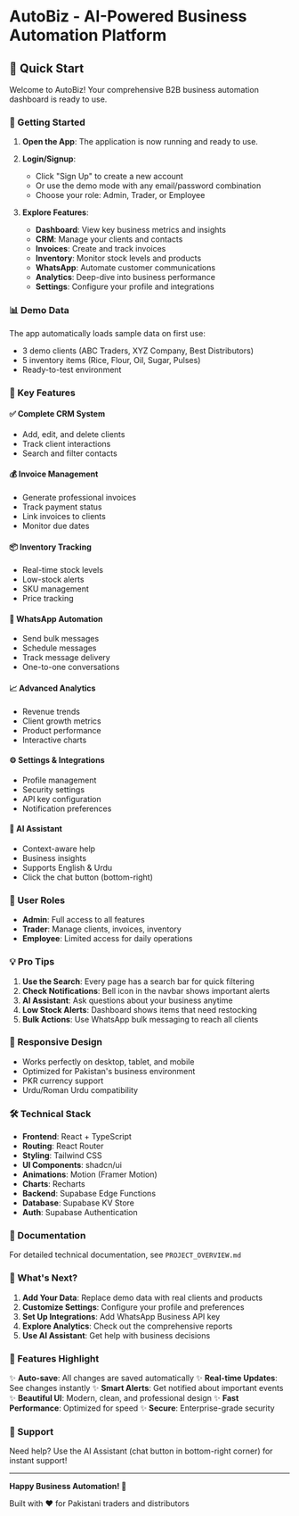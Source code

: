 # AutoBiz - AI-Powered Business Automation Platform

## 🎯 Quick Start

Welcome to AutoBiz! Your comprehensive B2B business automation dashboard is ready to use.

### 🚀 Getting Started

1. **Open the App**: The application is now running and ready to use.

2. **Login/Signup**: 
   - Click "Sign Up" to create a new account
   - Or use the demo mode with any email/password combination
   - Choose your role: Admin, Trader, or Employee

3. **Explore Features**:
   - **Dashboard**: View key business metrics and insights
   - **CRM**: Manage your clients and contacts
   - **Invoices**: Create and track invoices
   - **Inventory**: Monitor stock levels and products
   - **WhatsApp**: Automate customer communications
   - **Analytics**: Deep-dive into business performance
   - **Settings**: Configure your profile and integrations

### 📊 Demo Data

The app automatically loads sample data on first use:
- 3 demo clients (ABC Traders, XYZ Company, Best Distributors)
- 5 inventory items (Rice, Flour, Oil, Sugar, Pulses)
- Ready-to-test environment

### 🎨 Key Features

#### ✅ Complete CRM System
- Add, edit, and delete clients
- Track client interactions
- Search and filter contacts

#### 💰 Invoice Management
- Generate professional invoices
- Track payment status
- Link invoices to clients
- Monitor due dates

#### 📦 Inventory Tracking
- Real-time stock levels
- Low-stock alerts
- SKU management
- Price tracking

#### 💬 WhatsApp Automation
- Send bulk messages
- Schedule messages
- Track message delivery
- One-to-one conversations

#### 📈 Advanced Analytics
- Revenue trends
- Client growth metrics
- Product performance
- Interactive charts

#### ⚙️ Settings & Integrations
- Profile management
- Security settings
- API key configuration
- Notification preferences

#### 🤖 AI Assistant
- Context-aware help
- Business insights
- Supports English & Urdu
- Click the chat button (bottom-right)

### 🔐 User Roles

- **Admin**: Full access to all features
- **Trader**: Manage clients, invoices, inventory
- **Employee**: Limited access for daily operations

### 💡 Pro Tips

1. **Use the Search**: Every page has a search bar for quick filtering
2. **Check Notifications**: Bell icon in the navbar shows important alerts
3. **AI Assistant**: Ask questions about your business anytime
4. **Low Stock Alerts**: Dashboard shows items that need restocking
5. **Bulk Actions**: Use WhatsApp bulk messaging to reach all clients

### 📱 Responsive Design

- Works perfectly on desktop, tablet, and mobile
- Optimized for Pakistan's business environment
- PKR currency support
- Urdu/Roman Urdu compatibility

### 🛠️ Technical Stack

- **Frontend**: React + TypeScript
- **Routing**: React Router
- **Styling**: Tailwind CSS
- **UI Components**: shadcn/ui
- **Animations**: Motion (Framer Motion)
- **Charts**: Recharts
- **Backend**: Supabase Edge Functions
- **Database**: Supabase KV Store
- **Auth**: Supabase Authentication

### 📖 Documentation

For detailed technical documentation, see `PROJECT_OVERVIEW.md`

### 🎯 What's Next?

1. **Add Your Data**: Replace demo data with real clients and products
2. **Customize Settings**: Configure your profile and preferences
3. **Set Up Integrations**: Add WhatsApp Business API key
4. **Explore Analytics**: Check out the comprehensive reports
5. **Use AI Assistant**: Get help with business decisions

### 🌟 Features Highlight

✨ **Auto-save**: All changes are saved automatically
✨ **Real-time Updates**: See changes instantly
✨ **Smart Alerts**: Get notified about important events
✨ **Beautiful UI**: Modern, clean, and professional design
✨ **Fast Performance**: Optimized for speed
✨ **Secure**: Enterprise-grade security

### 💬 Support

Need help? Use the AI Assistant (chat button in bottom-right corner) for instant support!

---

**Happy Business Automation! 🚀**

Built with ❤️ for Pakistani traders and distributors
